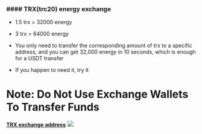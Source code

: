 ### #### TRX(trc20) energy exchange
- 1.5 trx = 32000 energy
- 3 trx = 64000 energy

- You only need to transfer the corresponding amount of trx to a specific address, and you can get 32,000 energy in 10 seconds, which is enough for a USDT transfer

- If you happen to need it, try it

# Note: Do Not Use Exchange Wallets To Transfer Funds 

[**TRX exchange address**](https://trx.wssid.com)
[![](https://img.ksdn.org/i/2024/03/19/65f9aa26e15a0.png)](https://trx.wssid.com)
